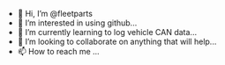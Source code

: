 - 👋 Hi, I’m @fleetparts
- 👀 I’m interested in using github...
- 🌱 I’m currently learning to log vehicle CAN data...
- 💞️ I’m looking to collaborate on anything that will help...
- 📫 How to reach me ...

<!---
fleetparts/fleetparts is a ✨ special ✨ repository because its `README.md` (this file) appears on your GitHub profile.
You can click the Preview link to take a look at your changes.
--->
